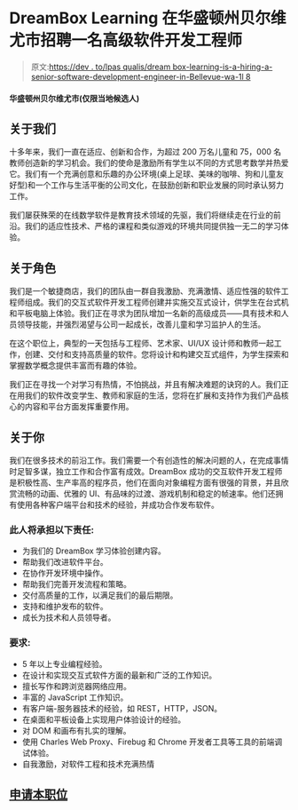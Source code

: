 # DreamBox Learning 在华盛顿州贝尔维尤市招聘一名高级软件开发工程师

> 原文:[https://dev . to/lpas qualis/dream box-learning-is-a-hiring-a-senior-software-development-engineer-in-Bellevue-wa-1l 8](https://dev.to/lpasqualis/dreambox-learning-is-a-hiring-a-senior-software-development-engineer-in-bellevue-wa-1l8)

#### 华盛顿州贝尔维尤市(仅限当地候选人)

## 关于我们

十多年来，我们一直在适应、创新和合作，为超过 200 万名儿童和 75，000 名教师创造新的学习机会。我们的使命是激励所有学生以不同的方式思考数学并热爱它。我们有一个充满创意和乐趣的办公环境(桌上足球、美味的咖啡、狗和儿童友好型)和一个工作与生活平衡的公司文化，在鼓励创新和职业发展的同时承认努力工作。

我们屡获殊荣的在线数学软件是教育技术领域的先驱，我们将继续走在行业的前沿。我们的适应性技术、严格的课程和类似游戏的环境共同提供独一无二的学习体验。

## 关于角色

我们是一个敏捷商店，我们的团队由一群自我激励、充满激情、适应性强的软件工程师组成。我们的交互式软件开发工程师创建并实施交互式设计，供学生在台式机和平板电脑上体验。我们正在寻求为团队增加一名新的高级成员——具有技术和人员领导技能，并强烈渴望与公司一起成长，改善儿童和学习监护人的生活。

在这个职位上，典型的一天包括与工程师、艺术家、UI/UX 设计师和教师一起工作，创建、交付和支持高质量的软件。您将设计和构建交互式组件，为学生探索和掌握数学概念提供丰富而有趣的体验。

我们正在寻找一个对学习有热情，不怕挑战，并且有解决难题的诀窍的人。我们正在用我们的软件改变学生、教师和家庭的生活，您将在扩展和支持作为我们产品核心的内容和平台方面发挥重要作用。

## 关于你

我们在很多技术的前沿工作。我们需要一个有创造性的解决问题的人，在完成事情时足智多谋，独立工作和合作富有成效。DreamBox 成功的交互软件开发工程师是积极性高、生产率高的程序员，他们在面向对象编程方面有很强的背景，并且欣赏流畅的动画、优雅的 UI、有品味的过渡、游戏机制和稳定的帧速率。他们还拥有使用各种客户端平台和技术的经验，并成功合作发布软件。

### 此人将承担以下责任:

*   为我们的 DreamBox 学习体验创建内容。
*   帮助我们改进软件平台。
*   在协作开发环境中操作。
*   帮助我们完善开发流程和策略。
*   交付高质量的工作，以满足我们的最后期限。
*   支持和维护发布的软件。
*   成长为技术和人员领导者。

### 要求:

*   5 年以上专业编程经验。
*   在设计和实现交互式软件方面的最新和广泛的工作知识。
*   擅长写作和跨浏览器网络应用。
*   丰富的 JavaScript 工作知识。
*   有客户端-服务器技术的经验，如 REST，HTTP，JSON。
*   在桌面和平板设备上实现用户体验设计的经验。
*   对 DOM 和画布有扎实的理解。
*   使用 Charles Web Proxy、Firebug 和 Chrome 开发者工具等工具的前端调试体验。
*   自我激励，对软件工程和技术充满热情

## [申请本职位](http://chp.tbe.taleo.net/chp03/ats/careers/requisition.jsp;jsessionid=6620EEDAE402843A3AE20064D1DC08AE?org=DREAMBOX&cws=1&rid=310)